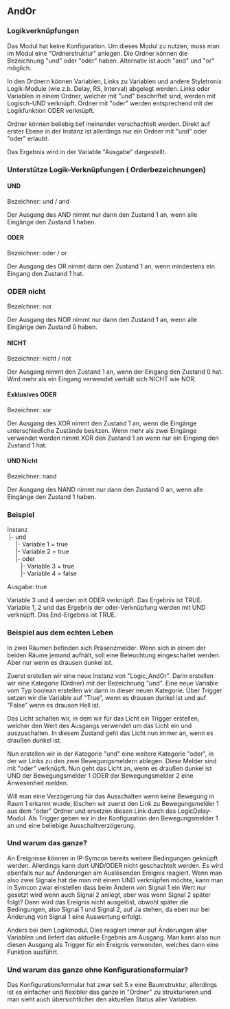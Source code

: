 ## AndOr
### Logikverknüpfungen

Das Modul hat keine Konfiguration. Um dieses Modul zu nutzen, muss man im Modul eine "Ordnerstruktur" anlegen.
Die Ordner können die Bezeichnung "und" oder "oder" haben. Alternativ ist auch "and" und "or" möglich.

In den Ordnern können Variablen, Links zu Variablen und andere Styletronix Logik-Module (wie z.b. Delay, RS, Interval) abgelegt werden.
Links oder Variablen in einem Ordner, welcher mit "und" beschriftet sind, werden mit Logisch-UND verknüpft. Ordner mit "oder" werden entsprechend mit der Logikfunktion ODER verknüpft.

Ordner können beliebig tief ineinander verschachtelt werden. Direkt auf erster Ebene in der Instanz ist allerdings nur ein Ordner mit "und" oder "oder" erlaubt.

Das Ergebnis wird in der Variable "Ausgabe" dargestellt.

### Unterstütze Logik-Verknüpfungen ( Orderbezeichnungen)

#### UND
Bezeichner: und / and

Der Ausgang des AND nimmt nur dann den Zustand 1 an, wenn alle Eingänge den Zustand 1 haben.


#### ODER
Bezeichner: oder / or

Der Ausgang des OR nimmt dann den Zustand 1 an, wenn mindestens ein Eingang den Zustand 1 hat.


### ODER nicht
Bezeichner: nor

Der Ausgang des NOR nimmt nur dann den Zustand 1 an, wenn alle Eingänge den Zustand 0 haben.


#### NICHT
Bezeichner: nicht / not

Der Ausgang nimmt den Zustand 1 an, wenn der Eingang den Zustand 0 hat. Wird mehr als ein Eingang verwendet verhält sich NICHT wie NOR.


#### Exklusives ODER
Bezeichner: xor  

Der Ausgang des XOR nimmt den Zustand 1 an, wenn die Eingänge unterschiedliche Zustände besitzen. Wenn mehr als zwei Eingänge verwendet werden nimmt XOR den Zustand 1 an wenn nur ein Eingang den Zustand 1 hat.


#### UND Nicht
Bezeichner: nand

Der Ausgang des NAND nimmt nur dann den Zustand 0 an, wenn alle Eingänge den Zustand 1 haben.


### Beispiel
Instanz\
&nbsp;|- und\
&nbsp;&nbsp;&nbsp;&nbsp;    |- Variable 1 = true\
&nbsp;&nbsp;&nbsp;&nbsp;    |- Variable 2 = true\
&nbsp;&nbsp;&nbsp;&nbsp;    |- oder\
&nbsp;&nbsp;&nbsp;&nbsp;&nbsp;&nbsp;&nbsp;       |- Variable 3 = true\
&nbsp;&nbsp;&nbsp;&nbsp;&nbsp;&nbsp;&nbsp;       |- Variable 4 = false
      
Ausgabe: true

Variable 3 und 4 werden mit ODER verknüpft. Das Ergebnis ist TRUE.
Variable 1, 2 und das Ergebnis der oder-Verknüpfung werden mit UND verknüpft. Das End-Ergebnis ist TRUE.

### Beispiel aus dem echten Leben
In zwei Räumen befinden sich Präsenzmelder. Wenn sich in einem der beiden Räume jemand aufhält, soll eine Beleuchtung eingeschaltet werden. Aber nur wenn es drausen dunkel ist.

Zuerst erstellen wir eine neue Instanz von "Logic_AndOr".
Darin erstellen wir eine Kategorie (Ordner) mit der Bezeichnung "und". Eine neue Variable vom Typ boolean erstellen wir dann in dieser neuen Kategorie. Über Trigger setzen wir die Variable auf "True", wenn es drausen dunkel ist und auf "False" wenn es drausen Hell ist.

Das Licht schalten wir, in dem wir für das Licht ein Trigger erstellen, welcher den Wert des Ausgangs verwendet um das Licht ein und auszuschalten. In diesem Zustand geht das Licht nun immer an, wenn es draußen dunkel ist.

Nun erstellen wir in der Kategorie "und" eine weitere Kategorie "oder", in der wir Links zu den zwei Bewegungsmeldern ablegen. Diese Melder sind mit "oder" verknüpft. Nun geht das Licht an, wenn es draußen dunkel ist UND der Bewegungsmelder 1 ODER der Bewegungsmelder 2 eine Anwesenheit melden.

Will man eine Verzögerung für das Ausschalten wenn keine Bewegung in Raum 1 erkannt wurde, löschen wir zuerst den Link zu Bewegungsmelder 1 aus dem "oder" Ordner und ersetzen diesen Link durch das LogicDelay-Modul. Als Trigger geben wir in der Konfiguration den Bewegungsmelder 1 an und eine beliebige Ausschaltverzögerung.

### Und warum das ganze?
An Ereignisse können in IP-Symcon bereits weitere Bedingungen geknüpft werden. Allerdings kann dort UND/ODER nicht geschachtelt werden. Es wird ebenfalls nur auf Änderungen am Auslösenden Ereignis reagiert. Wenn man also zwei Signale hat die man mit einem UND verknüpfen möchte, kann man in Symcon zwar einstellen dass beim Ändern von Signal 1 ein Wert nur gesetzt wird wenn auch Signal 2 anliegt, aber was wenn Signal 2 später folgt? Dann wird das Ereignis nicht ausgelöst, obwohl später die Bedingungen, also Signal 1 und Signal 2, auf Ja stehen, da eben nur bei Änderung von Signal 1 eine Auswertung erfolgt.

Anders bei dem Logikmodul. Dies reagiert immer auf Änderungen aller Variablen und liefert das aktuelle Ergebnis am Ausgang. Man kann also nun diesen Ausgang als Trigger für ein Ereignis verwenden, welches dann eine Funktion ausführt.

### Und warum das ganze ohne Konfigurationsformular?
Das Konfigurationsformular hat zwar seit 5.x eine Baumstruktur, allerdings ist es einfacher und flexibler das ganze in "Ordner" zu strukturieren und man sieht auch übersichtlicher den aktuellen Status aller Variablen. 
